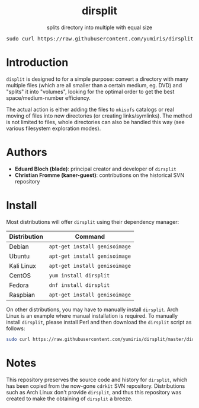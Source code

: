 <html>
    <h1 align='center'>
        dirsplit
    </h1>
    <p align='center'>
        splits directory into multiple with equal size 
        <br>
        <pre align='center'>sudo curl https://raw.githubusercontent.com/yumiris/dirsplit/master/dirsplit > /usr/local/bin/dirsplit</pre>
    </p>
</html>

# Introduction

`displit` is designed to for a simple purpose: convert a directory with many multiple files (which are all smaller than a certain medium, eg. DVD) and "splits" it into "volumes", looking for the optimal order to get the best space/medium-number efficiency.

The actual action is either adding the files to `mkisofs` catalogs or real moving of files into new directories (or creating links/symlinks). The method is not limited to files, whole directories can also be handled this way (see various filesystem exploration modes).

# Authors

- **Eduard Bloch (blade)**: principal creator and developer of `dirsplit` 
- **Christian Fromme (kaner-guest)**: contributions on the historical SVN repository

# Install

Most distributions will offer `dirsplit` using their dependency manager:

| Distribution | Command                       |
|--------------|-------------------------------|
| Debian       | `apt-get install genisoimage` |
| Ubuntu       | `apt-get install genisoimage` |
| Kali Linux   | `apt-get install genisoimage` |
| CentOS       | `yum install dirsplit`        |
| Fedora       | `dnf install dirsplit`        |
| Raspbian     | `apt-get install genisoimage` |

On other distributions, you may have to manually install `dirsplit`. Arch Linux is an example where manual installation is required. To manually install `dirsplit`, please install Perl and then download the `dirsplit` script as follows:

```sh
sudo curl https://raw.githubusercontent.com/yumiris/dirsplit/master/dirsplit > /usr/local/bin/dirsplit
```

# Notes

This repository preserves the source code and history for `dirsplit`, which has been copied from the now-gone `cdrkit` SVN repository. Distributions such as Arch Linux don't provide `dirsplit`, and thus this repository was created to make the obtaining of `dirsplit` a breeze.